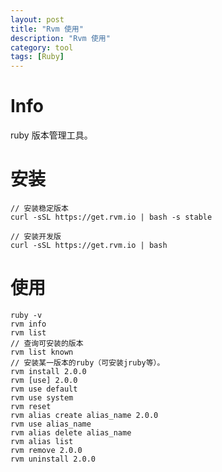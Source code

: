 ```yaml
---
layout: post
title: "Rvm 使用"
description: "Rvm 使用"
category: tool
tags: [Ruby]
---
```


# Info

ruby 版本管理工具。

# 安装

	// 安装稳定版本
	curl -sSL https://get.rvm.io | bash -s stable

	// 安装开发版
	curl -sSL https://get.rvm.io | bash

# 使用

	ruby -v
	rvm info
	rvm list
	// 查询可安装的版本
	rvm list known
	// 安装某一版本的ruby（可安装jruby等）。
	rvm install 2.0.0
	rvm [use] 2.0.0
	rvm use default
	rvm use system
	rvm reset
	rvm alias create alias_name 2.0.0
	rvm use alias_name
	rvm alias delete alias_name
	rvm alias list
	rvm remove 2.0.0
	rvm uninstall 2.0.0



